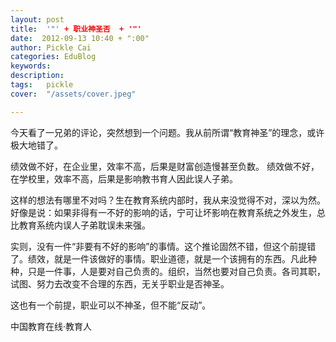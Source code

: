 ```yaml
---
layout: post  
title:  '"' + 职业神圣否  + '"'
date:  2012-09-13 10:40 + ":00" 
author: Pickle Cai  
categories: EduBlog  
keywords: 
description:   
tags:	pickle   
cover:  "/assets/cover.jpeg"  

---  
```

    
 今天看了一兄弟的评论，突然想到一个问题。我从前所谓“教育神圣”的理念，或许极大地错了。

 绩效做不好，在企业里，效率不高，后果是财富创造慢甚至负数。 绩效做不好，在学校里，效率不高，后果是影响教书育人因此误人子弟。

 这样的想法有哪里不对吗？生在教育系统内部时，我从来没觉得不对，深以为然。好像是说：如果非得有一不好的影响的话，宁可让坏影响在教育系统之外发生，总比教育系统内误人子弟耽误未来强。

 实则，没有一件“非要有不好的影响”的事情。这个推论固然不错，但这个前提错了。绩效，就是一件该做好的事情。职业道德，就是一个该拥有的东西。凡此种种，只是一件事，人是要对自己负责的。组织，当然也要对自己负责。各司其职，试图、努力去改变不合理的东西，无关乎职业是否神圣。

 这也有一个前提，职业可以不神圣，但不能“反动”。				

		    
 中国教育在线·教育人

